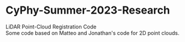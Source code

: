 # CyPhy-Summer-2023-Research
LiDAR Point-Cloud Registration Code <br>
Some code based on Matteo and Jonathan's code for 2D point clouds. 
